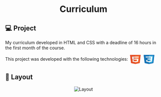 <h1 align="center">Curriculum</h1>

## 💻 Project

My curriculum developed in HTML and CSS with a deadline of 16 hours in the first month of the course. 
                                                          
<p>This project was developed with the following technologies: 
  <img align="center" title="HTML5" alt="HTML5" height="30" width="40" src="https://raw.githubusercontent.com/devicons/devicon/master/icons/html5/html5-original.svg">
  <img align="center" title="CSS3" alt="CSS3" height="30" width="40" src="https://raw.githubusercontent.com/devicons/devicon/master/icons/css3/css3-original.svg">
</p>
                                                          


## 📐 Layout

<p align="center">
  <img alt="Layout" src="https://user-images.githubusercontent.com/78664426/123474970-23c61f80-d5d1-11eb-97ea-232c77ea0e3a.png" />
</p>
